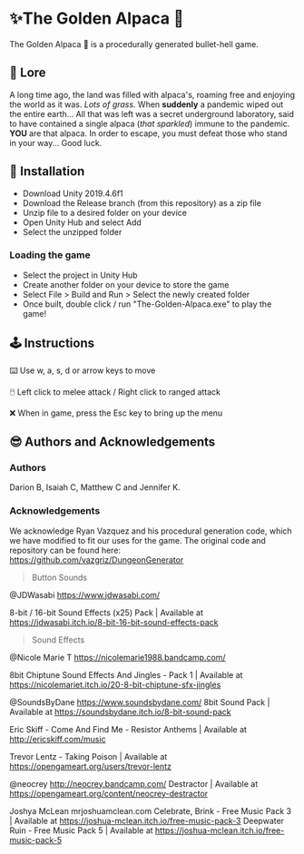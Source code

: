 # ✨The Golden Alpaca 🦙

The Golden Alpaca 🦙 is a procedurally generated bullet-hell game.

## 📜 Lore

A long time ago, the land was filled with alpaca's, roaming free and enjoying the world as it was. *Lots of grass.* When **suddenly** a pandemic wiped out the entire earth... All that was left was a secret underground laboratory, said to have contained a single alpaca (*that sparkled*) immune to the pandemic. **YOU** are that alpaca. In order to escape, you must defeat those who stand in your way... Good luck.

## 🤖 Installation

- Download Unity 2019.4.6f1
- Download the Release branch (from this repository) as a zip file
- Unzip file to a desired folder on your device
- Open Unity Hub and select Add
- Select the unzipped folder

### Loading the game
- Select the project in Unity Hub
- Create another folder on your device to store the game
- Select File > Build and Run > Select the newly created folder
- Once built, double click / run "The-Golden-Alpaca.exe" to play the game!

## 🕹️ Instructions

⌨️ Use w, a, s, d or arrow keys to move

🖱️ Left click to melee attack / Right click to ranged attack

❌ When in game, press the Esc key to bring up the menu

## 😎 Authors and Acknowledgements

### Authors
Darion B, Isaiah C, Matthew C and Jennifer K.

### Acknowledgements
We acknowledge Ryan Vazquez and his procedural generation code, which we have modified to fit our uses for the game. The original code and repository can be found here: https://github.com/vazgriz/DungeonGenerator

> Button Sounds

@JDWasabi 
https://www.jdwasabi.com/

8-bit / 16-bit Sound Effects (x25) Pack | Available at https://jdwasabi.itch.io/8-bit-16-bit-sound-effects-pack

> Sound Effects

@Nicole Marie T
https://nicolemarie1988.bandcamp.com/

8bit Chiptune Sound Effects And Jingles - Pack 1 | Available at https://nicolemariet.itch.io/20-8-bit-chiptune-sfx-jingles

@SoundsByDane
https://www.soundsbydane.com/
8bit Sound Pack | Available at https://soundsbydane.itch.io/8-bit-sound-pack

Eric Skiff - Come And Find Me - Resistor Anthems | Available at http://ericskiff.com/music

Trevor Lentz - Taking Poison | Available at https://opengameart.org/users/trevor-lentz

@neocrey
http://neocrey.bandcamp.com/
Destractor | Available at https://opengameart.org/content/neocrey-destractor

Joshya McLean
mrjoshuamclean.com
Celebrate, Brink - Free Music Pack 3 | Available at https://joshua-mclean.itch.io/free-music-pack-3
Deepwater Ruin - Free Music Pack 5 | Available at https://joshua-mclean.itch.io/free-music-pack-5
